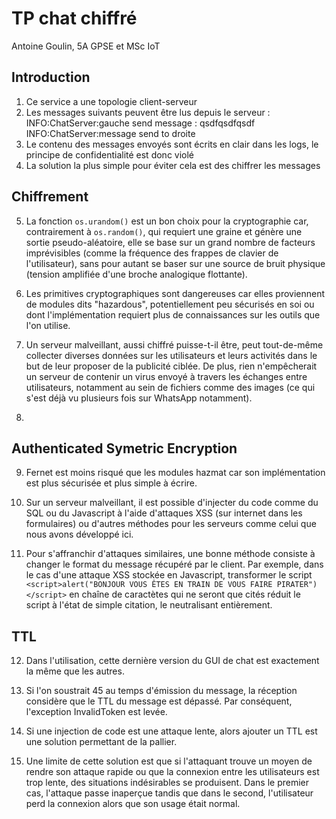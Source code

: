 # TP chat chiffré

Antoine Goulin, 5A GPSE et MSc IoT

## Introduction

1. Ce service a une topologie client-serveur
2. Les messages suivants peuvent être lus depuis le serveur :
INFO:ChatServer:gauche send message : qsdfqsdfqsdf
INFO:ChatServer:message send to droite
3. Le contenu des messages envoyés sont écrits en clair dans les logs, le principe de confidentialité est donc violé
4. La solution la plus simple pour éviter cela est des chiffrer les messages 

## Chiffrement

5. La fonction `os.urandom()` est un bon choix pour la cryptographie car, contrairement à `os.random()`, qui requiert une graine et génère une sortie pseudo-aléatoire, elle se base sur un grand nombre de facteurs imprévisibles (comme la fréquence des frappes de clavier de l'utilisateur), sans pour autant se baser sur une source de bruit physique (tension amplifiée d'une broche analogique flottante).

6. Les primitives cryptographiques sont dangereuses car elles proviennent de modules dits "hazardous", potentiellement peu sécurisés en soi ou dont l'implémentation requiert plus de connaissances sur les outils que l'on utilise.

7. Un serveur malveillant, aussi chiffré puisse-t-il être, peut tout-de-même collecter diverses données sur les utilisateurs et leurs activités dans le but de leur proposer de la publicité ciblée. De plus, rien n'empêcherait un serveur de contenir un virus envoyé à travers les échanges entre utilisateurs, notamment au sein de fichiers comme des images (ce qui s'est déjà vu plusieurs fois sur WhatsApp notamment).

8.

## Authenticated Symetric Encryption

9. Fernet est moins risqué que les modules hazmat car son implémentation est plus sécurisée et plus simple à écrire.

10. Sur un serveur malveillant, il est possible d'injecter du code comme du SQL ou du Javascript à l'aide d'attaques XSS (sur internet dans les formulaires) ou d'autres méthodes pour les serveurs comme celui que nous avons développé ici.

11. Pour s'affranchir d'attaques similaires, une bonne méthode consiste à changer le format du message récupéré par le client. Par exemple, dans le cas d'une attaque XSS stockée en Javascript, transformer le script `<script>alert("BONJOUR VOUS ÊTES EN TRAIN DE VOUS FAIRE PIRATER")</script>` en chaîne de caractètes qui ne seront que cités réduit le script à l'état de simple citation, le neutralisant entièrement.

## TTL

12. Dans l'utilisation, cette dernière version du GUI de chat est exactement la même que les autres.

13. Si l'on soustrait 45 au temps d'émission du message, la réception considère que le TTL du message est dépassé. Par conséquent, l'exception InvalidToken est levée.

14. Si une injection de code est une attaque lente, alors ajouter un TTL est une solution permettant de la pallier.

15. Une limite de cette solution est que si l'attaquant trouve un moyen de rendre son attaque rapide ou que la connexion entre les utilisateurs est trop lente, des situations indésirables se produisent. Dans le premier cas, l'attaque passe inaperçue tandis que dans le second, l'utilisateur perd la connexion alors que son usage était normal.
